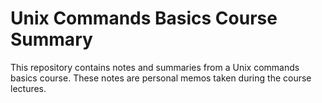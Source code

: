 # Unix Commands Basics Course Summary
This repository contains notes and summaries from a Unix commands basics course. These notes are personal memos taken during the course lectures.
